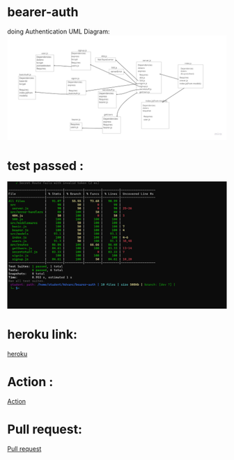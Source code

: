 # bearer-auth
doing Authentication
UML Diagram:
![image](./UMLclass07.png.jpg)

# test passed :
![image](./testfor%20server.png)


# heroku link:

[heroku](https://shams-bearer-auth.herokuapp.com/)


# Action :
[Action](https://github.com/shamssar/bearer-auth/actions)
# Pull request:

[Pull request](https://github.com/shamssar/bearer-auth/pull/1)